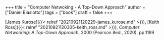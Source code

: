 +++
title = "Computer Netwoking - A Top-Down Approach"
author = ["Daniel Biasiotto"]
tags = ["book"]
draft = false
+++

[James Kurose]({{< relref "20210921120229-james_kurose.md" >}}), [Keith Ross]({{< relref "20210921120305-keith_ross.md" >}}), _Computer Networking: A Top-Down Approach_, 2000 (Pearson 8ed., 2020), pp.1199
